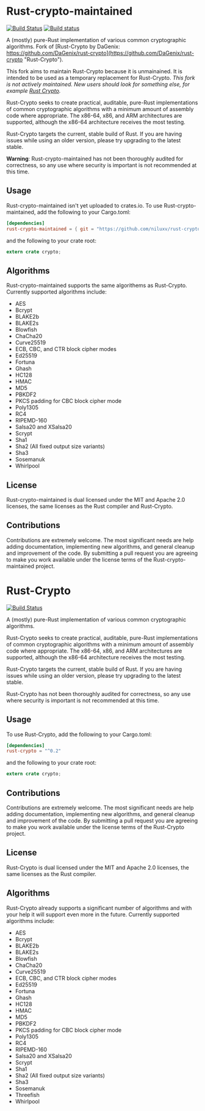 # Rust-crypto-maintained

[![Build Status](https://travis-ci.org/niluxv/rust-crypto.png?branch=master)](https://travis-ci.org/niluxv/rust-crypto)
[![Build status](https://ci.appveyor.com/api/projects/status/fi5an9e3lasjkx00?svg=true)](https://ci.appveyor.com/project/niluxv/rust-crypto)

A (mostly) pure-Rust implementation of various common cryptographic algorithms.
Fork of [Rust-Crypto by DaGenix: https://github.com/DaGenix/rust-crypto](https://github.com/DaGenix/rust-crypto "Rust-Crypto").

This fork aims to maintain Rust-Crypto because it is unmainained. It is intended to be used as a temporary replacement for Rust-Crypto. _This fork is not actively maintained. New users should look for something else, for example [Rust Crypto](https://github.com/RustCrypto)._

Rust-Crypto seeks to create practical, auditable, pure-Rust implementations of common cryptographic
algorithms with a minimum amount of assembly code where appropriate. The x86-64, x86, and
ARM architectures are supported, although the x86-64 architecture receives the most testing.

Rust-Crypto targets the current, stable build of Rust.
If you are having issues while using an older version, please try upgrading to the latest stable.

__Warning__: Rust-crypto-maintained has not been thoroughly
audited for correctness, so any use where security is important is not recommended at this time.

## Usage

Rust-crypto-maintained isn't yet uploaded to crates.io.
To use Rust-crypto-maintained, add the following to your Cargo.toml:

```toml
[dependencies]
rust-crypto-maintained = { git = "https://github.com/niluxv/rust-crypto", branch = "stable_0.2" }
```

and the following to your crate root:

```rust
extern crate crypto;
```

## Algorithms

Rust-crypto-maintained supports the same algorithems as Rust-Crypto. Currently supported algorithms include:

* AES
* Bcrypt
* BLAKE2b
* BLAKE2s
* Blowfish
* ChaCha20
* Curve25519
* ECB, CBC, and CTR block cipher modes
* Ed25519
* Fortuna
* Ghash
* HC128
* HMAC
* MD5
* PBKDF2
* PKCS padding for CBC block cipher mode
* Poly1305
* RC4
* RIPEMD-160
* Salsa20 and XSalsa20
* Scrypt
* Sha1
* Sha2 (All fixed output size variants)
* Sha3
* Sosemanuk
* Whirlpool

## License

Rust-crypto-maintained is dual licensed under the MIT and Apache 2.0 licenses, the same licenses
as the Rust compiler and Rust-Crypto.

## Contributions

Contributions are extremely welcome. The most significant needs are help
adding documentation, implementing new algorithms,
and general cleanup and improvement of the code. By submitting a pull request you are agreeing to
make you work available under the license
terms of the Rust-crypto-maintained project.

# Rust-Crypto

[![Build Status](https://travis-ci.org/DaGenix/rust-crypto.png?branch=master)](https://travis-ci.org/DaGenix/rust-crypto)

A (mostly) pure-Rust implementation of various common cryptographic algorithms.

Rust-Crypto seeks to create practical, auditable, pure-Rust implementations of common cryptographic
algorithms with a minimum amount of assembly code where appropriate. The x86-64, x86, and
ARM architectures are supported, although the x86-64 architecture receives the most testing.

Rust-Crypto targets the current, stable build of Rust.
If you are having issues while using an older version, please try upgrading to the latest stable.

Rust-Crypto has not been thoroughly
audited for correctness, so any use where security is important is not recommended at this time.

## Usage

To use Rust-Crypto, add the following to your Cargo.toml:

```toml
[dependencies]
rust-crypto = "^0.2"
```

and the following to your crate root:

```rust
extern crate crypto;
```

## Contributions

Contributions are extremely welcome. The most significant needs are help
adding documentation, implementing new algorithms,
and general cleanup and improvement of the code. By submitting a pull request you are agreeing to
make you work available under the license
terms of the Rust-Crypto project.

## License

Rust-Crypto is dual licensed under the MIT and Apache 2.0 licenses, the same licenses
as the Rust compiler.

## Algorithms

Rust-Crypto already supports a significant number of algorithms and with your help
it will support even more in the future. Currently supported algorithms include:

* AES
* Bcrypt
* BLAKE2b
* BLAKE2s
* Blowfish
* ChaCha20
* Curve25519
* ECB, CBC, and CTR block cipher modes
* Ed25519
* Fortuna
* Ghash
* HC128
* HMAC
* MD5
* PBKDF2
* PKCS padding for CBC block cipher mode
* Poly1305
* RC4
* RIPEMD-160
* Salsa20 and XSalsa20
* Scrypt
* Sha1
* Sha2 (All fixed output size variants)
* Sha3
* Sosemanuk
* Threefish
* Whirlpool
